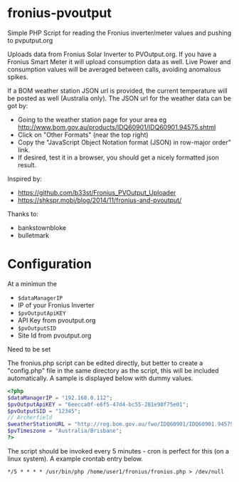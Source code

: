 # fronius-pvoutput
Simple PHP Script for reading the Fronius inverter/meter values and pushing to pvputput.org

Uploads data from Fronius Solar Inverter to PVOutput.org. If you have a Fronius Smart Meter it will upload consumption data as well. Live Power and consumption values
will be averaged between calls, avoiding anomalous spikes.

If a BOM weather station JSON url is provided, the current temperature will be posted as well (Australia only).
The JSON url for the weather data can be got by:
* Going to the weather station page for your area
  eg http://www.bom.gov.au/products/IDQ60901/IDQ60901.94575.shtml
* Click on "Other Formats" (near the top right)
* Copy the "JavaScript Object Notation format (JSON) in row-major order" link.
* If desired, test it in a browser, you should get a nicely formatted json result.

Inspired by:
* https://github.com/b33st/Fronius_PVOutput_Uploader
* https://shkspr.mobi/blog/2014/11/fronius-and-pvoutput/

Thanks to:
* bankstownbloke
* bulletmark

# Configuration
At a minimun the
* `$dataManagerIP`
 *  IP of your Fronius Inverter
* `$pvOutputApiKEY`
 *  API Key from pvoutput.org
* `$pvOutputSID`
 *  Site Id from pvoutput.org

Need to be set

The fronius.php script can be edited directly, but better to create a "config.php" file in the same directory as the script, this will be included automatically. A sample is displayed below with dummy values.

```php
<?php
$dataManagerIP = "192.168.0.112";
$pvOutputApiKEY = "6eecca0f-e6f5-47d4-bc55-281e98f75e01";
$pvOutputSID = "12345";
// Archerfield
$weatherStationURL = "http://reg.bom.gov.au/fwo/IDQ60901/IDQ60901.94575.json";
$pvTimeszone = "Australia/Brisbane";
?>
```

The script should be invoked every 5 minutes - cron is perfect for this (on a linux system). A example crontab entry below.

`*/5 * * * * /usr/bin/php /home/user1/fronius/fronius.php > /dev/null`



